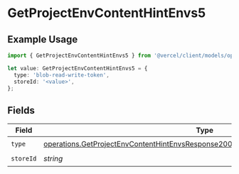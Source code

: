# GetProjectEnvContentHintEnvs5

## Example Usage

```typescript
import { GetProjectEnvContentHintEnvs5 } from '@vercel/client/models/operations';

let value: GetProjectEnvContentHintEnvs5 = {
  type: 'blob-read-write-token',
  storeId: '<value>',
};
```

## Fields

| Field     | Type                                                                                                                                                                                       | Required           | Description |
| --------- | ------------------------------------------------------------------------------------------------------------------------------------------------------------------------------------------ | ------------------ | ----------- |
| `type`    | [operations.GetProjectEnvContentHintEnvsResponse200ApplicationJSONResponseBody25Type](../../models/operations/getprojectenvcontenthintenvsresponse200applicationjsonresponsebody25type.md) | :heavy_check_mark: | N/A         |
| `storeId` | _string_                                                                                                                                                                                   | :heavy_check_mark: | N/A         |
